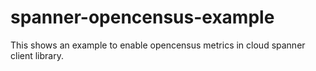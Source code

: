 # spanner-opencensus-example
This shows an example to enable opencensus metrics in cloud spanner client library. 
